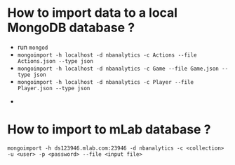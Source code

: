 # How to import data to a local MongoDB database ?
- run ```mongod```
- ```mongoimport -h localhost -d nbanalytics -c Actions --file Actions.json --type json```
- ```mongoimport -h localhost -d nbanalytics -c Game --file Game.json --type json```
- ```mongoimport -h localhost -d nbanalytics -c Player --file Player.json --type json```
- ```mongoimport -h localhost -d nbanalytics -c Team --file Team.json --type json
# How to import to mLab database ? 
```mongoimport -h ds123946.mlab.com:23946 -d nbanalytics -c <collection> -u <user> -p <password> --file <input file>```
